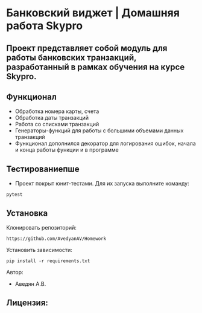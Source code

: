 # Банковский виджет | Домашняя работа Skypro
## Проект представляет собой модуль для работы банковских транзакций, разработанный в рамках обучения на курсе Skypro.


## Функционал
- Обработка номера карты, счета
- Обработка даты транзакций
- Работа со списками транзакций
- Генераторы-функций для работы с большими объемами данных транзакций
- Функционал дополнился декоратор для логирования ошибок, начала и конца работы функции и в программе

## Тестированиепше 
- Проект покрыт юнит-тестами. Для их запуска выполните команду:
```
pytest
```

## Установка
Клонировать репозиторий:
```
https://github.com/AvedyanAV/Homework
```

Установить зависимости:
```
pip install -r requirements.txt
```


Автор:
- Аведян А.В.


Лицензия:
-
